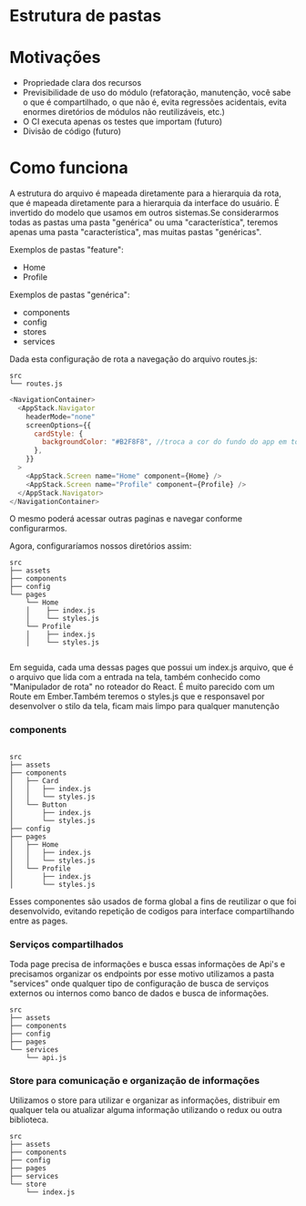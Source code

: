# Estrutura de pastas


# Motivações
- Propriedade clara dos recursos
- Previsibilidade de uso do módulo (refatoração, manutenção, você sabe o que é compartilhado, o que não é, evita regressões acidentais, evita enormes diretórios de módulos não reutilizáveis, etc.)
- O CI executa apenas os testes que importam (futuro)
- Divisão de código (futuro)


# Como funciona
A estrutura do arquivo é mapeada diretamente para a hierarquia da rota, que é mapeada diretamente para a hierarquia da interface do usuário.
É invertido do modelo que usamos em outros sistemas.Se considerarmos todas as pastas uma pasta "genérica" ou uma "característica", teremos apenas uma pasta "característica", mas muitas pastas "genéricas".

Exemplos de pastas "feature":

- Home
- Profile



Exemplos de pastas "genérica":

- components
- config
- stores
- services



Dada esta configuração de rota a navegação do arquivo routes.js:

```
src
└── routes.js
```

```js
<NavigationContainer>
  <AppStack.Navigator
    headerMode="none"
    screenOptions={{
      cardStyle: {
        backgroundColor: "#B2F8F8", //troca a cor do fundo do app em todas as pages
      },
    }}
  >
    <AppStack.Screen name="Home" component={Home} />
    <AppStack.Screen name="Profile" component={Profile} />
  </AppStack.Navigator>
</NavigationContainer>

```
O mesmo poderá acessar outras paginas e navegar conforme configurarmos.





Agora, configuraríamos nossos diretórios assim:

```
src
├── assets
├── components
├── config
└── pages
    └── Home
    │    ├── index.js
    │    └── styles.js
    └── Profile  
    │    ├── index.js
    │    └── styles.js
                
```

Em seguida, cada uma dessas pages que possui um index.js arquivo, que é o arquivo que lida com a entrada na tela, também conhecido como "Manipulador de rota" no roteador do React.
É muito parecido com um Route em Ember.Também teremos o styles.js que e responsavel por desenvolver o stilo da tela, ficam mais limpo para qualquer manutenção










### components


```

src
├── assets
├── components
│   ├── Card
│   │   ├── index.js
│   │   └── styles.js
│   └── Button
│       ├── index.js
│       └── styles.js
├── config
├── pages
│   ├── Home
│   │   ├── index.js
│   │   └── styles.js
│   └── Profile
│       ├── index.js
│       └── styles.js

```


Esses componentes são usados de forma global a fins de reutilizar o que foi desenvolvido, evitando repetição de codigos para interface compartilhando entre as pages.


### Serviços compartilhados

Toda page precisa de informações e busca essas informações de Api's e precisamos organizar os endpoints por esse motivo utilizamos a pasta "services" onde qualquer tipo de configuração de busca de serviços externos ou internos como banco de dados e busca de informações.


```
src
├── assets
├── components
├── config
├── pages
└── services
    └── api.js
```







### Store para comunicação e organização de informações

Utilizamos o store para utilizar e organizar as informações, distribuir em qualquer tela ou atualizar alguma informação utilizando o redux ou outra biblioteca.

```
src
├── assets
├── components
├── config
├── pages
├── services
└── store
    └── index.js

```

